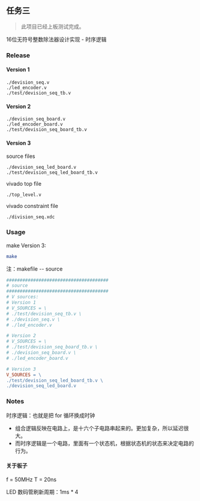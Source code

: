 ## 任务三

> 此项目已经上板测试完成。

16位无符号整数除法器设计实现 - 时序逻辑

### Release

#### Version 1

```
./devision_seq.v
./led_encoder.v
./test/devision_seq_tb.v
```

#### Version 2

```
./devision_seq_board.v
./led_encoder_board.v
./test/devision_seq_board_tb.v
```

#### Version 3

source files

```
./devision_seq_led_board.v
./test/devision_seq_led_board_tb.v
```

vivado top file

```
./top_level.v
```

vivado constraint file

```
./division_seq.xdc
```

### Usage

make Version 3:

```sh
make
```

注：makefile -- source

```makefile
######################################
# source
######################################
# V sources:
# Version 1
# V_SOURCES = \
# ./test/devision_seq_tb.v \
# ./devision_seq.v \
# ./led_encoder.v

# Version 2
# V_SOURCES = \
# ./test/devision_seq_board_tb.v \
# ./devision_seq_board.v \
# ./led_encoder_board.v

# Version 3
V_SOURCES = \
./test/devision_seq_led_board_tb.v \
./devision_seq_led_board.v
```

### Notes

时序逻辑：也就是把 for 循环换成时钟

* 组合逻辑反映在电路上，是十六个子电路串起来的。更加复杂，所以延迟很大。
* 而时序逻辑是一个电路，里面有一个状态机，根据状态机的状态来决定电路的行为。

#### 关于板子

f = 50MHz
T = 20ns

LED 数码管刷新周期：1ms * 4
